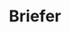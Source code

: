 ---
git: https://github.com/briefercloud
logohandle: briefercloud
sort: briefer
title: Briefer
twitter: https://x.com/briefercloud
website: https://briefer.cloud/
---
